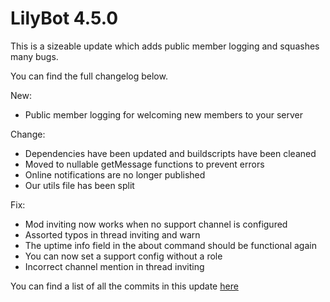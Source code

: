 # LilyBot 4.5.0

This is a sizeable update which adds public member logging and squashes many bugs.

You can find the full changelog below.

New:
* Public member logging for welcoming new members to your server

Change:
* Dependencies have been updated and buildscripts have been cleaned
* Moved to nullable getMessage functions to prevent errors
* Online notifications are no longer published
* Our utils file has been split

Fix:
* Mod inviting now works when no support channel is configured
* Assorted typos in thread inviting and warn
* The uptime info field in the about command should be functional again
* You can now set a support config without a role
* Incorrect channel mention in thread inviting

You can find a list of all the commits in this update [here](https://github.com/hyacinthbots/LilyBot/compare/v4.4.2...v4.5.0)
